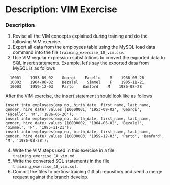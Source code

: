 # Description: VIM Exercise

### Description
1. Revise all the VIM concepts explained during training and do the following VIM exercise.
2. Export all data from the employees table using the MySQL load data command into the file `training_exercise_10_vim.csv`. 
3. Use VIM regular expression substitutions to convert the exported data to SQL insert statements. Example, let's say the exported data from MySQL is as follows

```
  10001    1953-09-02    Georgi    Facello    M    1986-06-26
  10002    1964-06-02    Bezalel    Simmel    F    1985-11-21
  10003    1959-12-03    Parto    Bamford    M    1986-08-28
```

After the VIM exercise, the insert statement should look like as follows

```
insert into employees(emp_no, birth_date, first_name, last_name, gender, hire_date) values (10000001, '1953-09-02', 'Georgi', 'Facello', 'M', '1986-06-26');
insert into employees(emp_no, birth_date, first_name, last_name, gender, hire_date) values (10000002, '1964-06-02', 'Bezalel',    'Simmel', 'F', '1985-11-21');
insert into employees(emp_no, birth_date, first_name, last_name, gender, hire_date) values (10000003, '1959-12-03', 'Parto', 'Bamford', 'M', '1986-08-28');
```

4. Write the VIM steps used in this exercise in a file `training_exercise_10_vim.md`.
5. Write the converted SQL statements in the file `training_exercise_10_vim.sql`.
6. Commit the files to perfios-training GitLab repository and send a merge request against the branch develop.

